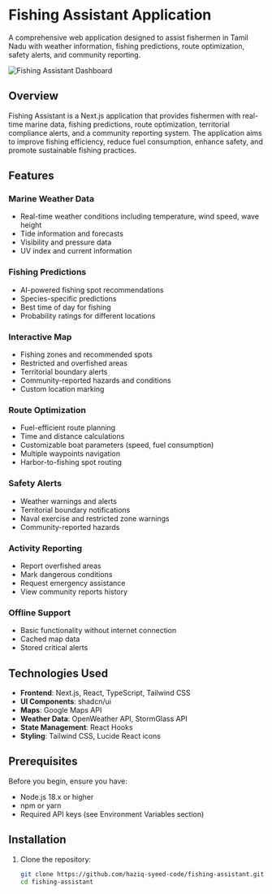 # Fishing Assistant Application

A comprehensive web application designed to assist fishermen in Tamil Nadu with weather information, fishing predictions, route optimization, safety alerts, and community reporting.

![Fishing Assistant Dashboard](https://placeholder.pics/svg/800x400/DEDEDE/555555/Fishing%20Assistant%20Dashboard)

## Overview

Fishing Assistant is a Next.js application that provides fishermen with real-time marine data, fishing predictions, route optimization, territorial compliance alerts, and a community reporting system. The application aims to improve fishing efficiency, reduce fuel consumption, enhance safety, and promote sustainable fishing practices.

## Features

### Marine Weather Data
- Real-time weather conditions including temperature, wind speed, wave height
- Tide information and forecasts
- Visibility and pressure data
- UV index and current information

### Fishing Predictions
- AI-powered fishing spot recommendations
- Species-specific predictions
- Best time of day for fishing
- Probability ratings for different locations

### Interactive Map
- Fishing zones and recommended spots
- Restricted and overfished areas
- Territorial boundary alerts
- Community-reported hazards and conditions
- Custom location marking

### Route Optimization
- Fuel-efficient route planning
- Time and distance calculations
- Customizable boat parameters (speed, fuel consumption)
- Multiple waypoints navigation
- Harbor-to-fishing spot routing

### Safety Alerts
- Weather warnings and alerts
- Territorial boundary notifications
- Naval exercise and restricted zone warnings
- Community-reported hazards

### Activity Reporting
- Report overfished areas
- Mark dangerous conditions
- Request emergency assistance
- View community reports history

### Offline Support
- Basic functionality without internet connection
- Cached map data
- Stored critical alerts

## Technologies Used

- **Frontend**: Next.js, React, TypeScript, Tailwind CSS
- **UI Components**: shadcn/ui
- **Maps**: Google Maps API
- **Weather Data**: OpenWeather API, StormGlass API
- **State Management**: React Hooks
- **Styling**: Tailwind CSS, Lucide React icons

## Prerequisites

Before you begin, ensure you have:
- Node.js 18.x or higher
- npm or yarn
- Required API keys (see Environment Variables section)

## Installation

1. Clone the repository:
   ```bash
   git clone https://github.com/haziq-syeed-code/fishing-assistant.git
   cd fishing-assistant
